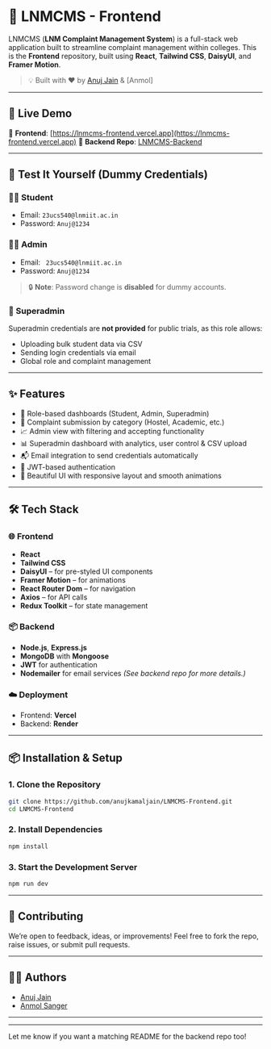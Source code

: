 # 🏫 LNMCMS - Frontend

LNMCMS (**LNM Complaint Management System**) is a full-stack web application built to streamline complaint management within colleges. This is the **Frontend** repository, built using **React**, **Tailwind CSS**, **DaisyUI**, and **Framer Motion**.

> 💡 Built with ❤️ by [Anuj Jain](https://github.com/anujkamaljain) & \[Anmol]

---

## 🚀 Live Demo

🔗 **Frontend**: [https://lnmcms-frontend.vercel.app](https://lnmcms-frontend.vercel.app)
🔗 **Backend Repo**: [LNMCMS-Backend](https://github.com/anujkamaljain/LNMCMS-Backend)

---

## 🧪 Test It Yourself (Dummy Credentials)

### 👨‍🎓 Student

* Email: `23ucs540@lnmiit.ac.in`
* Password: `Anuj@1234`

### 🧑‍💼 Admin

* Email: ` 23ucs540@lnmiit.ac.in`
* Password: `Anuj@1234`

> 🔒 **Note**: Password change is **disabled** for dummy accounts.

### 🚫 Superadmin

Superadmin credentials are **not provided** for public trials, as this role allows:

* Uploading bulk student data via CSV
* Sending login credentials via email
* Global role and complaint management

---

## ✨ Features

* 🎯 Role-based dashboards (Student, Admin, Superadmin)
* 📝 Complaint submission by category (Hostel, Academic, etc.)
* 📈 Admin view with filtering and accepting functionality
* 📊 Superadmin dashboard with analytics, user control & CSV upload
* 📬 Email integration to send credentials automatically
* 🔐 JWT-based authentication
* 💅 Beautiful UI with responsive layout and smooth animations

---

## 🛠️ Tech Stack

### 🌐 Frontend

* **React**
* **Tailwind CSS**
* **DaisyUI** – for pre-styled UI components
* **Framer Motion** – for animations
* **React Router Dom** – for navigation
* **Axios** – for API calls
* **Redux Toolkit** – for state management

### 📦 Backend

* **Node.js**, **Express.js**
* **MongoDB** with **Mongoose**
* **JWT** for authentication
* **Nodemailer** for email services
  *(See backend repo for more details.)*

### ☁️ Deployment

* Frontend: **Vercel**
* Backend: **Render**


---

## 📦 Installation & Setup

### 1. Clone the Repository

```bash
git clone https://github.com/anujkamaljain/LNMCMS-Frontend.git
cd LNMCMS-Frontend
```

### 2. Install Dependencies

```bash
npm install
```

### 3. Start the Development Server

```bash
npm run dev
```

---

## 🙌 Contributing

We’re open to feedback, ideas, or improvements!
Feel free to fork the repo, raise issues, or submit pull requests.

---

## 👨‍💻 Authors

* [Anuj Jain](https://github.com/anujkamaljain)
* [Anmol Sanger](https://github.com/AnmolSanger)

---

---

Let me know if you want a matching README for the backend repo too!
